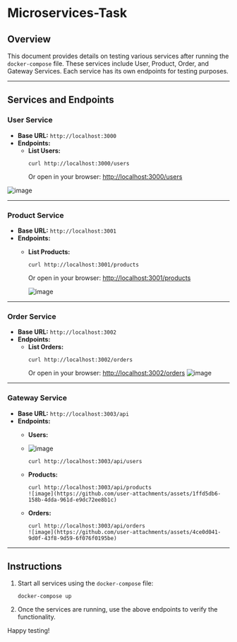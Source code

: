 # Microservices-Task

## Overview
This document provides details on testing various services after running the `docker-compose` file. These services include User, Product, Order, and Gateway Services. Each service has its own endpoints for testing purposes.

---

## Services and Endpoints

### **User Service**
- **Base URL:** `http://localhost:3000`
- **Endpoints:**
  - **List Users:**  
    ```
    curl http://localhost:3000/users
    ```
    Or open in your browser: [http://localhost:3000/users](http://localhost:3000/users)
    
![image](https://github.com/user-attachments/assets/4d926b56-c684-42ab-a80c-353146c4c141)

---

### **Product Service**
- **Base URL:** `http://localhost:3001`
- **Endpoints:**
  - **List Products:**  
    ```
    curl http://localhost:3001/products
    ```
    Or open in your browser: [http://localhost:3001/products](http://localhost:3001/products)

    ![image](https://github.com/user-attachments/assets/f8523785-d954-4078-9ca5-40baa45be033)


---

### **Order Service**
- **Base URL:** `http://localhost:3002`
- **Endpoints:**
  - **List Orders:**  
    ```
    curl http://localhost:3002/orders
    ```
    Or open in your browser: [http://localhost:3002/orders](http://localhost:3002/orders)
    ![image](https://github.com/user-attachments/assets/19dc6248-e386-4f3c-8f37-6ce2f8a3750c)


---

### **Gateway Service**
- **Base URL:** `http://localhost:3003/api`
- **Endpoints:**
  - **Users:**
  - ![image](https://github.com/user-attachments/assets/aeb9916a-88ec-4b8e-b326-efb85c2a406c)

    ```
    curl http://localhost:3003/api/users
    ```
  - **Products:**

    ```
    curl http://localhost:3003/api/products
    ![image](https://github.com/user-attachments/assets/1ffd5db6-158b-4dda-961d-e9dc72ee8b1c)

    ```
  - **Orders:**  
    ```
    curl http://localhost:3003/api/orders
    ![image](https://github.com/user-attachments/assets/4ce0d041-9d0f-43f8-9d59-6f076f0195be)

    ```

---

## Instructions
1. Start all services using the `docker-compose` file:
   ```
   docker-compose up
   ```
2. Once the services are running, use the above endpoints to verify the functionality.

Happy testing!
